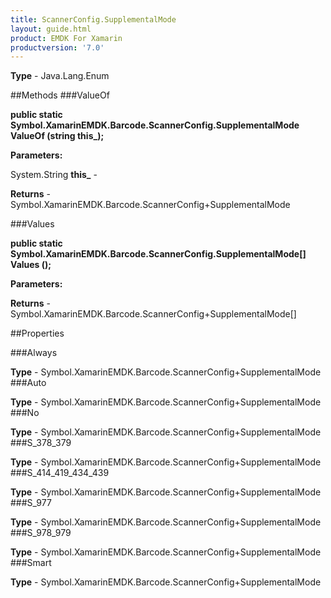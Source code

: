 ```yaml
---
title: ScannerConfig.SupplementalMode
layout: guide.html
product: EMDK For Xamarin 
productversion: '7.0' 
---
```


    

**Type** - Java.Lang.Enum

##Methods
###ValueOf

**public static Symbol.XamarinEMDK.Barcode.ScannerConfig.SupplementalMode ValueOf (string this_);**


        

**Parameters:**

System.String **this_**  - 
        

**Returns** - Symbol.XamarinEMDK.Barcode.ScannerConfig+SupplementalMode

###Values

**public static Symbol.XamarinEMDK.Barcode.ScannerConfig.SupplementalMode[] Values ();**


        

**Parameters:**

**Returns** - Symbol.XamarinEMDK.Barcode.ScannerConfig+SupplementalMode[]

##Properties

###Always

        

**Type** - Symbol.XamarinEMDK.Barcode.ScannerConfig+SupplementalMode
###Auto

        

**Type** - Symbol.XamarinEMDK.Barcode.ScannerConfig+SupplementalMode
###No

        

**Type** - Symbol.XamarinEMDK.Barcode.ScannerConfig+SupplementalMode
###S_378_379

        

**Type** - Symbol.XamarinEMDK.Barcode.ScannerConfig+SupplementalMode
###S_414_419_434_439

        

**Type** - Symbol.XamarinEMDK.Barcode.ScannerConfig+SupplementalMode
###S_977

        

**Type** - Symbol.XamarinEMDK.Barcode.ScannerConfig+SupplementalMode
###S_978_979

        

**Type** - Symbol.XamarinEMDK.Barcode.ScannerConfig+SupplementalMode
###Smart

        

**Type** - Symbol.XamarinEMDK.Barcode.ScannerConfig+SupplementalMode
